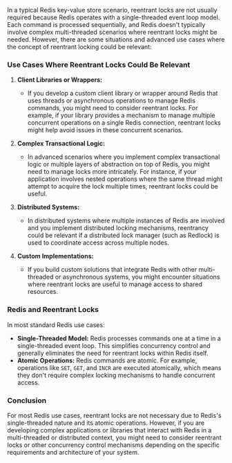 In a typical Redis key-value store scenario, reentrant locks are not usually required because Redis operates with a single-threaded event loop model. Each command is processed sequentially, and Redis doesn't typically involve complex multi-threaded scenarios where reentrant locks might be needed. However, there are some situations and advanced use cases where the concept of reentrant locking could be relevant:

### Use Cases Where Reentrant Locks Could Be Relevant

1. **Client Libraries or Wrappers:**
   - If you develop a custom client library or wrapper around Redis that uses threads or asynchronous operations to manage Redis commands, you might need to consider reentrant locks. For example, if your library provides a mechanism to manage multiple concurrent operations on a single Redis connection, reentrant locks might help avoid issues in these concurrent scenarios.

2. **Complex Transactional Logic:**
   - In advanced scenarios where you implement complex transactional logic or multiple layers of abstraction on top of Redis, you might need to manage locks more intricately. For instance, if your application involves nested operations where the same thread might attempt to acquire the lock multiple times, reentrant locks could be useful.

3. **Distributed Systems:**
   - In distributed systems where multiple instances of Redis are involved and you implement distributed locking mechanisms, reentrancy could be relevant if a distributed lock manager (such as Redlock) is used to coordinate access across multiple nodes.

4. **Custom Implementations:**
   - If you build custom solutions that integrate Redis with other multi-threaded or asynchronous systems, you might encounter situations where reentrant locks are useful to manage access to shared resources.

### Redis and Reentrant Locks

In most standard Redis use cases:

- **Single-Threaded Model:** Redis processes commands one at a time in a single-threaded event loop. This simplifies concurrency control and generally eliminates the need for reentrant locks within Redis itself.
- **Atomic Operations:** Redis commands are atomic. For example, operations like `SET`, `GET`, and `INCR` are executed atomically, which means they don't require complex locking mechanisms to handle concurrent access.

### Conclusion

For most Redis use cases, reentrant locks are not necessary due to Redis's single-threaded nature and its atomic operations. However, if you are developing complex applications or libraries that interact with Redis in a multi-threaded or distributed context, you might need to consider reentrant locks or other concurrency control mechanisms depending on the specific requirements and architecture of your system.